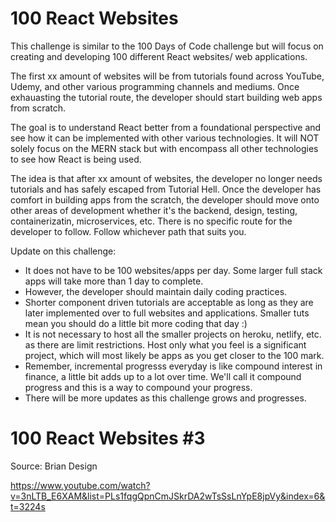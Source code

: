 # 100 React Websites

This challenge is similar to the 100 Days of Code challenge but will focus on creating and developing 100 different React websites/ web applications.

The first xx amount of websites will be from tutorials found across YouTube, Udemy, and other various programming channels and mediums. Once exhauasting the tutorial route, the developer should start building web apps from scratch.

The goal is to understand React better from a foundational perspective and see how it can be implemented with other various technologies. It will NOT solely focus on the MERN stack but with encompass all other technologies to see how React is being used.

The idea is that after xx amount of websites, the developer no longer needs tutorials and has safely escaped from Tutorial Hell. Once the developer has comfort in building apps from the scratch, the developer should move onto other areas of development whether it's the backend, design, testing, containerizatin, microservices, etc. There is no specific route for the developer to follow. Follow whichever path that suits you.

Update on this challenge:

* It does not have to be 100 websites/apps per day. Some larger full stack apps will take more than 1 day to complete.
* However, the developer should maintain daily coding practices.
* Shorter component driven tutorials are acceptable as long as they are later implemented over to full websites and applications. Smaller tuts mean you should do a little bit more coding that day :)
* It is not necessary to host all the smaller projects on heroku, netlify, etc. as there are limit restrictions. Host only what you feel is a significant project, which will most likely be apps as you get closer to the 100 mark.
* Remember, incremental progresss everyday is like compound interest in finance, a little bit adds up to a lot over time. We'll call it compound progress and this is a way to compound your progress.
* There will be more updates as this challenge grows and progresses.

# 100 React Websites #3

Source: Brian Design

https://www.youtube.com/watch?v=3nLTB_E6XAM&list=PLs1fqgQpnCmJSkrDA2wTsSsLnYpE8jpVy&index=6&t=3224s
